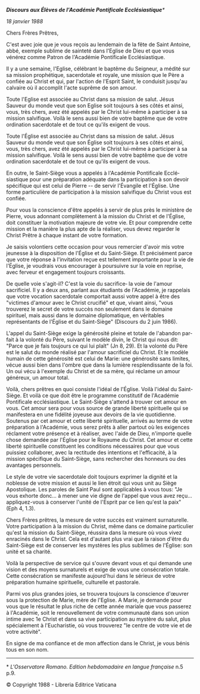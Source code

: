 ***Discours aux Élèves de l'Académie Pontificale Ecclésiastique**\**

*18 janvier 1988*

Chers Frères Prêtres,

C'est avec joie que je vous reçois au lendemain de la fête de Saint Antoine, abbé, exemple sublime de sainteté dans l'Eglise de Dieu et que vous vénérez comme Patron de l'Académie Pontificale Ecclésiastique.

Il y a une semaine, l'Eglise, célébrant le baptême du Seigneur, a médité sur sa mission prophétique, sacerdotale et royale, une mission que le Père a confiée au Christ et qui, par l'action de l'Esprit Saint, le conduisit jusqu'au calvaire où il accomplit l'acte suprême de son amour.

Toute l'Eglise est associée au Christ dans sa mission de salut. Jésus Sauveur du monde veut que son Eglise soit toujours à ses côtés et ainsi, vous, très chers, avez été appelés par le Christ lui-même à participer à sa mission salvifique. Voilà le sens aussi bien de votre baptême que de votre ordination sacerdotale et de tout ce qu'ils exigent de vous.

Toute l'Église est associée au Christ dans sa mission de salut. Jésus Sauveur du monde veut que son Église soit toujours à ses côtés et ainsi, vous, très chers, avez été appelés par le Christ lui-même à participer à sa mission salvifique. Voilà le sens aussi bien de votre baptême que de votre ordination sacerdotale et de tout ce qu'ils exigent de vous.

En outre, le Saint-Siège vous a appelés à l'Académie Pontificale Ecclé­siastique pour une préparation adéquate dans la participation à son devoir spécifi­que qui est celui de Pierre -- de servir l'Évangile et l'Église. Une forme particu­lière de participation à la mission salvifique du Christ vous est confiée.

Pour vous la conscience d'être appelés à servir de plus près le ministère de Pierre, vous adonnant complètement à la mission du Christ et de l'Église, doit constituer la motivation majeure de votre vie. Et pour comprendre cette mission et la manière la plus apte de la réaliser, vous devez regarder le Christ Prêtre à chaque instant de votre formation.

Je saisis volontiers cette occasion pour vous remercier d'avoir mis votre jeunesse à la disposition de l'Église et du Saint-Siège. Et précisément parce que votre réponse à l'invitation reçue est tellement importante pour la vie de l'Église, je voudrais vous encourager à poursuivre sur la voie en reprise, avec ferveur et engagement toujours croissants.

De quelle voie s'agit-il? C'est la voie du sacrifice‑ la voie de l'amour sacrificiel. Il y a deux ans, parlant aux étudiants de l'Académie, je rappelais que votre vocation sacerdotale comportait aussi votre appel à être des "victimes d'amour avec le Christ crucifié" et que, vivant ainsi, "vous trouverez le secret de votre succès non seulement dans le domaine spirituel, mais aussi dans le domaine diplomatique, en véritables représentants de l'Église et du Saint-Siège" (Discours du 2 juin 1986).

L'appel du Saint-Siège exige la générosité pleine et totale de l'abandon par­fait à la volonté du Père, suivant le modèle divin, le Christ qui nous dit: "Parce que je fais toujours ce qui lui plaît" (Jn 8, 29). Et la volonté du Père est le salut du monde réalisé par l'amour sacrificiel du Christ. Et le modèle humain de cette générosité est celui de Marie: une générosité sans limites, vécue aussi bien dans l'ombre que dans la lumière resplendissante de la foi. Un oui vécu à l'exemple du Christ et de sa mère, qui réclame un amour généreux, un amour total.

Voilà, chers prêtres en quoi consiste l'idéal de l'Église. Voilà l'idéal du Saint-Siège. Et voilà ce que doit être le programme constitutif de l'Académie Pontificale ecclésiastique. Le Saint-Siège s'attend à trouver cet amour en vous. Cet amour sera pour vous source de grande liberté spirituelle qui se manifestera en une fidélité joyeuse aux devoirs de la vie quotidienne. Soutenus par cet amour et cette liberté spirituelle, arrivés au terme de votre préparation à l'Académie, vous serez prêts à aller partout où les exigences réclament votre présence et à réaliser, avec l'aide de Dieu, n'importe quelle chose demandée par l'Église pour le Royaume du Christ. Cet amour et cette liberté spirituelle constituent les conditions nécessaires pour que vous puissiez collaborer, avec la rectitude des intentions et l'efficacité, à la mission spécifique du Saint-Siège, sans rechercher des honneurs ou des avanta­ges personnels.

Le style de votre vie sacerdotale doit toujours exprimer la dignité et la noblesse de votre mission et aussi le lien étroit qui vous unit au Siège Apostolique. Les paroles de Saint Paul sont applicables à vous tous: "Je vous exhorte donc... à mener une vie digne de l'appel que vous avez reçu... appliquez-vous à conserver l'unité de l'Esprit par ce lien qu'est la paix" (Eph 4, 1.3).

Chers Frères prêtres, la mesure de votre succès est vraiment surnaturelle. Votre participation à la mission du Christ, même dans ce domaine particulier qu'est la mission du Saint-Siège, réussira dans la mesure où vous vivez enracinés dans le Christ. Cela est d'autant plus vrai que la raison d'être du Saint-Siège est de conserver les mystères les plus sublimes de l'Église: son unité et sa charité.

Voilà la perspective de service qui s'ouvre devant vous et qui demande une vision et des moyens surnaturels et exige de vous une consécration totale. Cette consécration se manifeste aujourd'hui dans le sérieux de votre préparation humaine spirituelle, culturelle et pastorale.

Parmi vos plus grandes joies, se trouvera toujours la conscience d'œuvrer sous la protection de Marie, mère de l'Eglise. A Marie, je demande pour vous que le résultat le plus riche de cette année mariale que vous passerez à l'Académie, soit le renouvellement de votre communauté dans son union intime avec 1e Christ et dans sa vive participation au mystère du salut, plus spécialement à l'Eucharistie, où vous trouverez "le centre de votre vie et de votre activité".

En signe de ma confiance et de mon affection dans le Christ, je vous bénis tous en son nom.

* * *

\* *L'Osservatore Romano. Edition hebdomadaire en langue française* n.5 p.9.

© Copyright 1988 - Libreria Editrice Vaticana